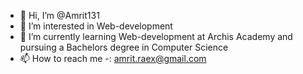- 👋 Hi, I’m @Amrit131
- 👀 I’m interested in Web-development
- 🌱 I’m currently learning Web-development at Archis Academy and pursuing a Bachelors degree in Computer Science
- 📫 How to reach me -: amrit.raex@gmail.com

<!---
Amrit131/Amrit131 is a ✨ special ✨ repository because its `README.md` (this file) appears on your GitHub profile.
You can click the Preview link to take a look at your changes.
--->
